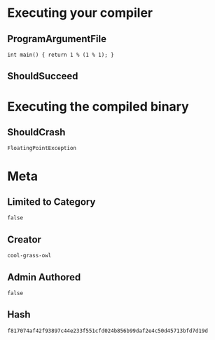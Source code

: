 # Executing your compiler

## ProgramArgumentFile

```
int main() { return 1 % (1 % 1); }
```

## ShouldSucceed

# Executing the compiled binary

## ShouldCrash

```
FloatingPointException
```

# Meta

## Limited to Category

```
false
```

## Creator

```
cool-grass-owl
```

## Admin Authored

```
false
```

## Hash

```
f817074af42f93897c44e233f551cfd024b856b99daf2e4c50d45713bfd7d19d
```
